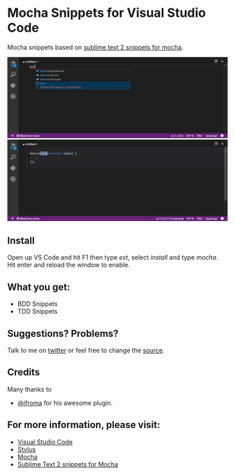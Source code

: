 # Mocha Snippets for Visual Studio Code

Mocha snippets based on [sublime text 2 snippets for mocha](https://github.com/lnikell/stylus-clean-completions).

![screenshot](images/screenshot1.jpg)
![screenshot](images/screenshot2.jpg)

## Install

Open up VS Code and hit F1 then type *ext*, select *install* and type *mocha*. Hit enter and reload the window to enable.

## What you get:
* BDD Snippets
* TDD Snippets

## Suggestions? Problems?

Talk to me on [twitter](https://twitter.com/AlanCezarAraujo) or feel free to change the [source](https://github.com/AlanCezarAraujo/vs-code-stylus).

## Credits
Many thanks to
* [@jfroma](http://twitter.com/jfroma) for his awesome plugin.

## For more information, please visit:
* [Visual Studio Code](http://code.visualstudio.com/)
* [Stylus](https://learnboost.github.io/stylus/)
* [Mocha](https://mochajs.org/)
* [Sublime Text 2 snippets for Mocha](https://github.com/jfromaniello/sublime-mocha-snippets)
